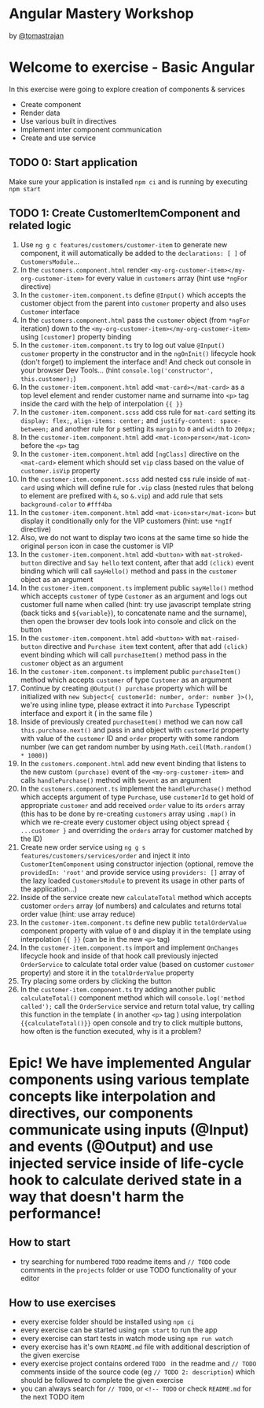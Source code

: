 # Angular Mastery Workshop

by [@tomastrajan](https://twitter.com/tomastrajan)

# Welcome to exercise - Basic Angular

In this exercise were going to explore creation of components & services

- Create component
- Render data
- Use various built in directives
- Implement inter component communication 
- Create and use service

## TODO 0: Start application
Make sure your application is installed `npm ci` and is running by executing `npm start`

## TODO 1: Create CustomerItemComponent and related logic
1. Use `ng g c features/customers/customer-item` to generate new component, it will automatically be added to the `declarations: [ ]` of `CustomersModule`...
2. In the `customers.component.html` render `<my-org-customer-item></my-org-customer-item>` for every value in `customers` array (hint use `*ngFor` directive)
3. In the `customer-item.component.ts` define `@Input()` which accepts the customer object from the parent into `customer` property and also uses `Customer` interface
4. In the `customers.component.html` pass the `customer` object (from `*ngFor` iteration) down to the `<my-org-customer-item></my-org-customer-item>` using `[customer]` property binding
5. In the `customer-item.component.ts` try to log out value `@Input() customer` property in the constructor and in the `ngOnInit()` lifecycle hook (don't forget) to implement the interface and! And check out console in your browser Dev Tools... (hint `console.log('constructor', this.customer);`) 
6. In the `customer-item.component.html` add `<mat-card></mat-card>` as a top level element and render customer name and surname into `<p>` tag inside the card with the help of interpolation `{{ }}` 
7. In the `customer-item.component.scss` add css rule for `mat-card` setting its `display: flex;`, `align-items: center;` and `justify-content: space-between;` and another rule for `p` setting its `margin` to `0` and  `width` to `200px;`
8. In the `customer-item.component.html` add `<mat-icon>person</mat-icon>` before the `<p>` tag
9. In the `customer-item.component.html` add `[ngClass]` directive on the `<mat-card>` element which should set `vip` class based on the value of `customer.isVip` property
10. In the `customer-item.component.scss` add nested css rule inside of `mat-card` using which will define rule for `.vip` class (nested rules that belong to element are prefixed with `&`, so `&.vip`) and add rule that sets `background-color` to `#fff4ba`
11. In the `customer-item.component.html` add `<mat-icon>star</mat-icon>` but display it conditionally only for the VIP customers (hint:  use `*ngIf` directive)
12. Also, we do not want to display two icons at the same time so hide the original `person` icon in case the customer is VIP
13. In the `customer-item.component.html` add `<button>` with `mat-stroked-button` directive and `Say hello` text content, after that add `(click)` event binding which will call `sayHello()` method and pass in the `customer` object as an argument
14. In the `customer-item.component.ts` implement public `sayHello()` method which accepts `customer` of type `Customer` as an argument and logs out customer full name when called (hint: try use javascript template string (back ticks and `${variable}`), to concatenate name and the surname), then open the browser dev tools look into console and click on the button
15. In the `customer-item.component.html` add `<button>` with `mat-raised-button` directive and `Purchase item` text content, after that add `(click)` event binding which will call `purchaseItem()` method pass in the `customer` object as an argument
16. In the `customer-item.component.ts` implement public `purchaseItem()` method which accepts `customer` of type `Customer` as an argument 
17. Continue by creating `@Output() purchase` property which will be initialized with `new Subject<{ customerId: number, order: number }>()`, we're using inline type, please extract it into `Purchase` Typescript interface and export it ( in the same file )
18. Inside of previously created `purchaseItem()` method we can now call `this.purchase.next()` and pass in and object with `customerId` property with value of the `customer` ID and `order` property with some random number (we can get random number by using `Math.ceil(Math.random() * 1000)`)
19. In the `customers.component.html` add new event binding that listens to the new custom `(purchase)` event of the `<my-org-customer-item>` and calls `handlePurchase()` method with `$event` as an argument
20. In the `customers.component.ts` implement the `handlePurchase()` method which accepts argument of type `Purchase`, use `customerId` to get hold of appropriate `customer` and add received `order` value to its `orders` array (this has to be done by re-creating `customers` array using `.map()` in which we re-create every customer object using object spread `{ ...customer }` and overriding the `orders` array for customer matched by the ID)
21. Create new order service using `ng g s features/customers/services/order` and inject it into `CustomerItemComponent` using constructor injection (optional, remove the `providedIn: 'root'` and provide service using `providers: []` array of the lazy loaded `CustomersModule` to prevent its usage in other parts of the application...)
22. Inside of the service create new `calculateTotal` method which accepts customer `orders` array (of numbers) and calculates and returns total order value (hint: use array reduce)
23. In the `customer-item.component.ts` define new public `totalOrderValue` component property with value of `0` and display it in the template using interpolation `{{ }}` (can be in the new `<p>` tag)
24. In the `customer-item.component.ts` import and implement `OnChanges` lifecycle hook and inside of that hook call previously injected `OrderService` to calculate total order value (based on customer `customer` property) and store it in the `totalOrderValue` property
25. Try placing some orders by clicking the button
26. In the `customer-item.component.ts` try adding another public `calculateTotal()` component method which will `console.log('method called');` call the `OrderService` service and return total value, try calling this function in the template ( in another `<p>` tag ) using interpolation `{{calculateTotal()}}` open console and try to click multiple buttons, how often is the function executed, why is it a problem?

# Epic! We have implemented Angular components using various template concepts like interpolation and directives, our components communicate using inputs (@Input) and events (@Output) and use injected service inside of life-cycle hook to calculate derived state in a way that doesn't harm the performance!

## How to start

- try searching for numbered `TODO` readme items and `// TODO` code comments in the `projects` folder or use TODO functionality of your editor 

## How to use exercises

- every exercise folder should be installed using `npm ci`
- every exercise can be started using `npm start` to run the app
- every exercise can start tests in watch mode using `npm run watch`
- every exercise has it's own `README.md` file with additional description of the given exercise
- every exercise project contains ordered `TODO ` in the readme and `// TODO` comments inside of the source code (eg `// TODO 2: description`) which should be followed to complete the given exercise
- you can always search for `// TODO`, or `<!-- TODO` or check `README.md` for the next TODO item
